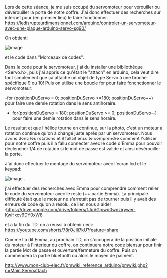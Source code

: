 Lors de cette séance, je me suis occupé du servomoteur pour vérouiller ou dévérouiller la porte de notre coffre. J'ai donc effectuer des recherches sur internet pour
(en premier lieu) le faire fonctionner.
https://ledisrupteurdimensionnel.com/arduino/controler-un-servomoteur-avec-une-plaque-arduino-servo-sg90/

On obtient: 

![image](https://user-images.githubusercontent.com/119796961/210824330-351aa59c-93e2-4842-b7fe-4b9ff34da277.png)

et le code dans "Morceaux de codes".

Dans le code pour le servomoteur, j'ai du installer une bibliothèque <Servo.h>, puis j'ai appris ce qu'était le "attach" en arduino, cela veut dire tout simplement que ça attache un objet de type Servo à une broche spécifique 9 ou 10! Puis on utilise une boucle for pour faire foncnctionner le servomoteur:

-for (positionDuServo = 0; positionDuServo <=180; positionDuServo++) pour faire une demie rotation dans le sens antihoraire.
- for(positionDuServo = 180; positionDuServo >= 0; positionDuServo--) pour faire une demie rotation dans le sens horaire.

Le resultat et que l'hélice tourne en continue, sur la photo, c'est un moteur à rotation continue qu'on à changé juste après par un servomoteur. Nous avons donc les rotations et il fallait ensuite comprendre comment l'utiliser pour notre coffre puis il a fallu connecter avec le code d'Emma pour pouvoir déclencher 1/4 de rotation si le mot de passe est valide et ainsi dévérouiller la porte.

J'ai donc effectuer le montage du servomoteur avec l'ecran lcd et le keypad:

![image](https://user-images.githubusercontent.com/119796961/210830069-017d02b1-dd3c-4e25-a6cd-84aa8cd03337.png) . 

j'ai effectuer des recherches avec Emma pour comprendre comment relier le code du servomoteur avec le reste (++ partie Emma).
La principale difficuté était que le moteur ne s'arretait pas de tourner puis il y avait des erreurs de code qu'on a résolu, ce lien nous a aider :https://drive.google.com/drive/folders/1JuVGipwd0wnzirywer-KwHxcv9DY0xW8


et a la fin du TD, on a reussi à obtenir ceci: https://youtube.com/shorts/78rOJIli7kU?feature=share

Comme l'a dit Emma, au prochain TD, on s'occupera de la position initiale du moteur à l'interieur du coffre, on continuera notre code biensur pour finir la partie Mot de passe et ouverture/fermeture du coffre. Puis on commencera la partie bluetooth ou alors le moyen de paiment.


http://www.mon-club-elec.fr/pmwiki_reference_arduino/pmwiki.php?n=Main.Servoattach
